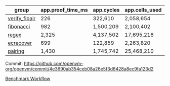 | group | app.proof_time_ms | app.cycles | app.cells_used | leaf.proof_time_ms | leaf.cycles | leaf.cells_used |
| -- | -- | -- | -- | -- | -- | -- |
| [verify_fibair](https://github.com/openvm-org/openvm/blob/benchmark-results/benchmarks-pr/2192/verify_fibair-4e3690ab354ceb08a26e5f3d6428a8ec9fa123d2.md) | 226 |  322,610 |  2,058,654 |- | - | - |
| [fibonacci](https://github.com/openvm-org/openvm/blob/benchmark-results/benchmarks-pr/2192/fibonacci-4e3690ab354ceb08a26e5f3d6428a8ec9fa123d2.md) | 982 |  1,500,209 |  2,100,402 |- | - | - |
| [regex](https://github.com/openvm-org/openvm/blob/benchmark-results/benchmarks-pr/2192/regex-4e3690ab354ceb08a26e5f3d6428a8ec9fa123d2.md) | 2,325 |  4,137,502 |  17,695,216 |- | - | - |
| [ecrecover](https://github.com/openvm-org/openvm/blob/benchmark-results/benchmarks-pr/2192/ecrecover-4e3690ab354ceb08a26e5f3d6428a8ec9fa123d2.md) | 699 |  122,859 |  2,263,820 |- | - | - |
| [pairing](https://github.com/openvm-org/openvm/blob/benchmark-results/benchmarks-pr/2192/pairing-4e3690ab354ceb08a26e5f3d6428a8ec9fa123d2.md) | 1,430 |  1,745,742 |  25,468,210 |- | - | - |


Commit: https://github.com/openvm-org/openvm/commit/4e3690ab354ceb08a26e5f3d6428a8ec9fa123d2

[Benchmark Workflow](https://github.com/openvm-org/openvm/actions/runs/18997479278)
